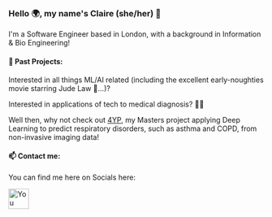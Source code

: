 ### Hello 🌍, my name's Claire (she/her) 👋

I'm a Software Engineer based in London, with a background in Information & Bio Engineering!

#### 📙 Past Projects:
Interested in all things ML/AI related (including the excellent early-noughties movie starring Jude Law 🤖...)?

Interested in applications of tech to medical diagnosis? 🧑‍⚕️

Well then, why not check out [4YP](https://github.com/ClaireRes/4YP), my Masters project applying Deep Learning to predict respiratory disorders, such as asthma and COPD, from non-invasive imaging data!


#### 📫 Contact me:

You can find me here on Socials here:

<a href="https://www.linkedin.com/in/claire-restarick/" target="_blank">
  <img src="https://user-images.githubusercontent.com/46686363/136098843-41a195c6-9376-4264-a999-935bae14cf02.png" height="40em" alt="You can reach me on LinkedIn here" title="You can reach me on LinkedIn here" align="center"></img>
</a>

<!--
**ClaireRes/ClaireRes** is a ✨ _special_ ✨ repository because its `README.md` (this file) appears on your GitHub profile.

Here are some ideas to get you started:

- 🔭 I’m currently working on ...
- 🌱 I’m currently learning ...
- 👯 I’m looking to collaborate on ...
- 🤔 I’m looking for help with ...
- 💬 Ask me about ...
- 📫 How to reach me: ...
- 😄 Pronouns: ...
- ⚡ Fun fact: ...
-->
